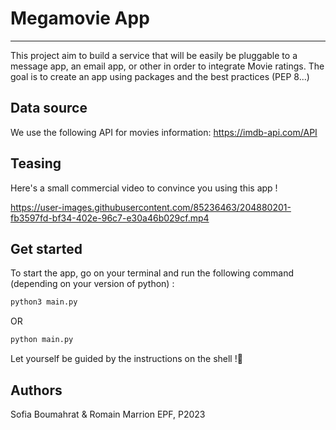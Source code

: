 # Megamovie App

---

This project aim to build a service that will be easily be pluggable to a message app, an email app, or other in order to integrate Movie ratings. The goal is to create an app using packages and the best practices (PEP 8...)

## Data source

We use the following API for movies information: https://imdb-api.com/API



## Teasing

Here's a small commercial video to convince you using this app !


https://user-images.githubusercontent.com/85236463/204880201-fb3597fd-bf34-402e-96c7-e30a46b029cf.mp4


## Get started

To start the app, go on your terminal and run the following command (depending on your version of python) :


```bash
python3 main.py
```

OR

```bash
python main.py
```

Let yourself be guided by the instructions on the shell !🚀


## Authors

Sofia Boumahrat & Romain Marrion
EPF, P2023


